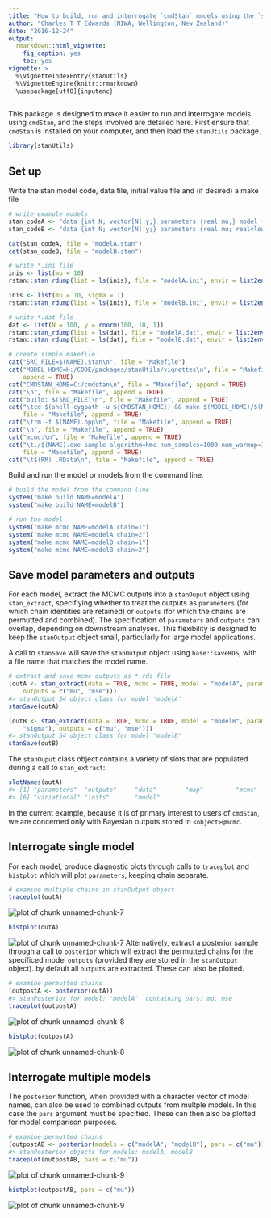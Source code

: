 ```yaml
---
title: "How to build, run and interrogate `cmdStan` models using the `stanUtils` package"
author: "Charles T T Edwards (NIWA, Wellington, New Zealand)"
date: "2016-12-24"
output:
  rmarkdown::html_vignette:
    fig_caption: yes
    toc: yes
vignette: >
  %\VignetteIndexEntry{stanUtils}
  %\VignetteEngine{knitr::rmarkdown}
  \usepackage[utf8]{inputenc}
---
```




This package is designed to make it easier to run and interrogate models using `cmdStan`, and the steps involved are detailed here. First ensure that `cmdStan` is installed on your computer, and then load the `stanUtils` package.


```r
library(stanUtils)
```

## Set up

Write the stan model code, data file, initial value file and (if desired) a make file


```r
# write example models
stan_codeA <- "data {int N; vector[N] y;} parameters {real mu;} model {y ~ normal(mu,1);} generated quantities {real mse; mse = mean((y - mu) .* (y - mu));}"
stan_codeB <- "data {int N; vector[N] y;} parameters {real mu; real<lower=0> sigma;} model {y ~ normal(mu,sigma);} generated quantities {real mse; mse = mean((y - mu) .* (y - mu));}"

cat(stan_codeA, file = "modelA.stan")
cat(stan_codeB, file = "modelB.stan")

# write *.ini file
inis <- list(mu = 10)
rstan::stan_rdump(list = ls(inis), file = "modelA.ini", envir = list2env(inis))

inis <- list(mu = 10, sigma = 1)
rstan::stan_rdump(list = ls(inis), file = "modelB.ini", envir = list2env(inis))

# write *.dat file
dat <- list(N = 100, y = rnorm(100, 10, 1))
rstan::stan_rdump(list = ls(dat), file = "modelA.dat", envir = list2env(dat))
rstan::stan_rdump(list = ls(dat), file = "modelB.dat", envir = list2env(dat))

# create simple makefile
cat("SRC_FILE=$(NAME).stan\n", file = "Makefile")
cat("MODEL_HOME=H:/CODE/packages/stanUtils/vignettes\n", file = "Makefile", 
    append = TRUE)
cat("CMDSTAN_HOME=C:/cmdstan\n", file = "Makefile", append = TRUE)
cat("\n", file = "Makefile", append = TRUE)
cat("build: $(SRC_FILE)\n", file = "Makefile", append = TRUE)
cat("\tcd $(shell cygpath -u ${CMDSTAN_HOME}) && make $(MODEL_HOME)/$(NAME).exe\n", 
    file = "Makefile", append = TRUE)
cat("\trm -f $(NAME).hpp\n", file = "Makefile", append = TRUE)
cat("\n", file = "Makefile", append = TRUE)
cat("mcmc:\n", file = "Makefile", append = TRUE)
cat("\t./$(NAME).exe sample algorithm=hmc num_samples=1000 num_warmup=1000 thin=1 init=$(NAME).ini data file=$(NAME).dat output file=$(NAME)$(chain).mcmc\n", 
    file = "Makefile", append = TRUE)
cat("\t$(RM) .RData\n", file = "Makefile", append = TRUE)
```

Build and run the model or models from the command line.


```r
# build the model from the command line
system("make build NAME=modelA")
system("make build NAME=modelB")

# run the model
system("make mcmc NAME=modelA chain=1")
system("make mcmc NAME=modelA chain=2")
system("make mcmc NAME=modelB chain=1")
system("make mcmc NAME=modelB chain=2")
```

## Save model parameters and outputs

For each model, extract the MCMC outputs into a `stanOuput` object using `stan_extract`, specifiying whether to treat the outputs as `parameters` (for which chain identities are retained) or `outputs` (for which the chains are permutted and combined). The specification of `parameters` and `outputs` can overlap, depending on downstream analyses. This flexibility is designed to keep the `stanOutput` object small, particularly for large model applications.

A call to `stanSave` will save the `stanOutput` object using `base::saveRDS`, with a file name that matches the model name. 


```r
# extract and save mcmc outputs as *.rds file
(outA <- stan_extract(data = TRUE, mcmc = TRUE, model = "modelA", parameters = "mu", 
    outputs = c("mu", "mse")))
#> stanOutput S4 object class for model 'modelA'
stanSave(outA)

(outB <- stan_extract(data = TRUE, mcmc = TRUE, model = "modelB", parameters = c("mu", 
    "sigma"), outputs = c("mu", "mse")))
#> stanOutput S4 object class for model 'modelB'
stanSave(outB)
```
The `stanOuput` class object contains a variety of slots that are populated during a call to `stan_extract`:

```r
slotNames(outA)
#> [1] "parameters"  "outputs"     "data"        "map"         "mcmc"       
#> [6] "variational" "inits"       "model"
```
In the current example, because it is of primary interest to users of `cmdStan`, we are concerned only with Bayesian outputs stored in `<object>@mcmc`.

## Interrogate single model

For each model, produce diagnostic plots through calls to `traceplot` and `histplot` which will plot `parameters`, keeping chain separate.


```r
# examine multiple chains in stanOutput object
traceplot(outA)
```

![plot of chunk unnamed-chunk-7](figure/unnamed-chunk-7-1.png)

```r
histplot(outA)
```

![plot of chunk unnamed-chunk-7](figure/unnamed-chunk-7-2.png)
Alternatively, extract a posterior sample through a call to `posterior` which will extract the permutted chains for the specificed model `outputs` (provided they are stored in the `stanOutput` object). by default all `outputs` are extracted. These can also be plotted.

```r
# examine permutted chains
(outpostA <- posterior(outA))
#> stanPosterior for model: 'modelA', containing pars: mu, mse
traceplot(outpostA)
```

![plot of chunk unnamed-chunk-8](figure/unnamed-chunk-8-1.png)

```r
histplot(outpostA)
```

![plot of chunk unnamed-chunk-8](figure/unnamed-chunk-8-2.png)

## Interrogate multiple models

The `posterior` function, when provided with a character vector of model names, can also be used to combined outputs from multple models. In this case the `pars` argument must be specified. These can then also be plotted for model comparison purposes.


```r
# examine permutted chains
(outpostAB <- posterior(models = c("modelA", "modelB"), pars = c("mu")))
#> stanPosterior objects for models: modelA, modelB
traceplot(outpostAB, pars = c("mu"))
```

![plot of chunk unnamed-chunk-9](figure/unnamed-chunk-9-1.png)

```r
histplot(outpostAB, pars = c("mu"))
```

![plot of chunk unnamed-chunk-9](figure/unnamed-chunk-9-2.png)



